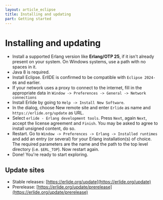 ```yaml
---
layout: article_eclipse
title: Installing and updating
part: Getting started
---
```


# Installing and updating

* Install a supported Erlang version like __Erlang/OTP 25__, if it isn't already present on your system. On Windows systems, use a path with no spaces in it.
* Java 8 is required.
* Install Eclipse. ErlIDE is confirmed to be compatible with `Eclipse 2024-06` and earlier.
* If your network uses a proxy to connect to the internet, fill in the appropriate data in `Window -> Preferences -> General -> Network connections`
* Install Erlide by going to `Help -> Install New Software`.
* In the dialog, choose New remote site and enter `Erlide` as name and `https://erlide.org/update` as URL.
* Select `erlide - Erlang development tools`. Press `Next`, again `Next`, accept the license agreement and `Finish`. You may be asked to agree to install unsigned content, do so.
* Restart. Go to `Window -> Preferences -> Erlang -> Installed runtimes` and add an entry (or several) for your Erlang installation(s) of choice. The required parameters are the name and the path to the top level directory (i.e. `$ERL_TOP`). Now restart again.
* Done! You're ready to start exploring.

## Update sites

* Stable releases: [https://erlide.org/update](https://erlide.org/update)
* Prerelease: [https://erlide.org/update/prerelease](https://erlide.org/update/prerelease)
